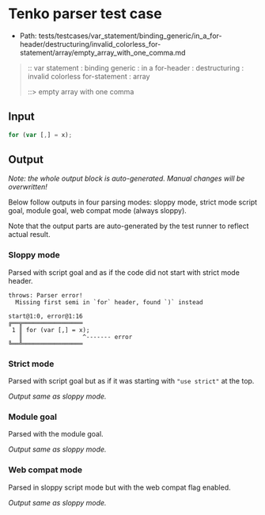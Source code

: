 # Tenko parser test case

- Path: tests/testcases/var_statement/binding_generic/in_a_for-header/destructuring/invalid_colorless_for-statement/array/empty_array_with_one_comma.md

> :: var statement : binding generic : in a for-header : destructuring : invalid colorless for-statement : array
>
> ::> empty array with one comma

## Input

`````js
for (var [,] = x);
`````

## Output

_Note: the whole output block is auto-generated. Manual changes will be overwritten!_

Below follow outputs in four parsing modes: sloppy mode, strict mode script goal, module goal, web compat mode (always sloppy).

Note that the output parts are auto-generated by the test runner to reflect actual result.

### Sloppy mode

Parsed with script goal and as if the code did not start with strict mode header.

`````
throws: Parser error!
  Missing first semi in `for` header, found `)` instead

start@1:0, error@1:16
╔══╦═════════════════
 1 ║ for (var [,] = x);
   ║                 ^------- error
╚══╩═════════════════

`````

### Strict mode

Parsed with script goal but as if it was starting with `"use strict"` at the top.

_Output same as sloppy mode._

### Module goal

Parsed with the module goal.

_Output same as sloppy mode._

### Web compat mode

Parsed in sloppy script mode but with the web compat flag enabled.

_Output same as sloppy mode._
